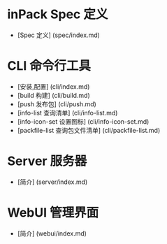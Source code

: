 # inPack Spec 定义
* [Spec 定义] (spec/index.md)

# CLI 命令行工具
* [安装,配置] (cli/index.md)
* [build 构建] (cli/build.md)
* [push 发布包] (cli/push.md)
* [info-list 查询清单] (cli/info-list.md)
* [info-icon-set 设置图标] (cli/info-icon-set.md)
* [packfile-list 查询包文件清单] (cli/packfile-list.md)

# Server 服务器
* [简介] (server/index.md)

# WebUI 管理界面
* [简介] (webui/index.md)
